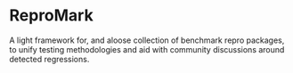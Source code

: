 # ReproMark

A light framework for, and aloose collection of benchmark repro packages, to unify testing methodologies and aid with community discussions around detected regressions.
